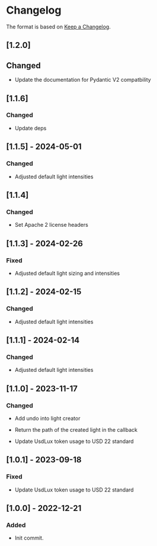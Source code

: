 # Changelog

The format is based on [Keep a Changelog](https://keepachangelog.com/en/1.0.0/).

## [1.2.0]
## Changed
- Update the documentation for Pydantic V2 compatbility

## [1.1.6]
### Changed
- Update deps

## [1.1.5] - 2024-05-01
### Changed
- Adjusted default light intensities

## [1.1.4]
### Changed
- Set Apache 2 license headers

## [1.1.3] - 2024-02-26
### Fixed
- Adjusted default light sizing and intensities

## [1.1.2] - 2024-02-15
### Changed
- Adjusted default light intensities

## [1.1.1] - 2024-02-14
### Changed
- Adjusted default light intensities

## [1.1.0] - 2023-11-17
### Changed
- Add undo into light creator
- Return the path of the created light in the callback

- Update UsdLux token usage to USD 22 standard
## [1.0.1] - 2023-09-18
### Fixed
- Update UsdLux token usage to USD 22 standard

## [1.0.0] - 2022-12-21
### Added
- Init commit.

